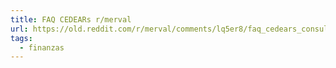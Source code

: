 ```yaml
---
title: FAQ CEDEARs r/merval
url: https://old.reddit.com/r/merval/comments/lq5er8/faq_cedears_consultas_frecuentes/
tags:
  - finanzas
---
```


